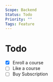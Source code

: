 ```yaml
---
Scope: Backend
Status: Todo
Priority: ""
Tags: Feature
---
```


# Todo
- [x] Enroll a course
- [ ] Like a course
- [ ] Buy Subscription